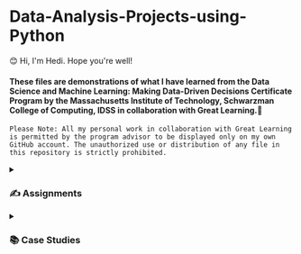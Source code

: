 # Data-Analysis-Projects-using-Python

😊 Hi, I'm Hedi. Hope you're well!

#### These files are demonstrations of what I have learned from the Data Science and Machine Learning: Making Data-Driven Decisions Certificate Program by the Massachusetts Institute of Technology, Schwarzman College of Computing, IDSS in collaboration with Great Learning.🏅

`Please Note: All my personal work in collaboration with Great Learning is permitted by the program advisor to be displayed only on my own GitHub account. The unauthorized use or distribution of any file in this repository is strictly prohibited.`


<details>
  <summary><h3> ✍️ Assignments </h3></summary>
  
  💡 The **Problem Statements** contain `descriptions`, `questions` and `evaluations` for each project.
<br/>
<br/>
#### 1️⃣ `Project - Pima Indians Diabetes Analysis`

**Course: Foundations of Data Science**

To analyze different aspects of Diabetes in the Pima Indians tribe.

**Skills and Tools:**
Descriptive Statistics, Data Visualization, EDA

***[Problem Statement 1](https://drive.google.com/file/d/1uGiJ_9mZpeRZlOAV3NddlL2zYkAjQx7M/view?usp=sharing)***

#### 2️⃣ `Project - Netflix Movie Recommendation`

**Course: Recommendation Systems**

The objective of this project is to build a recommendation system to recommend movies to users based on the ratings given to different movies by the users.

**Skills and Tools:**
Collaborative filtering, Matrix factorization, Recommendation systems


#### 3️⃣ `Project - New York Taxi Trip Duration Prediction`

**Course: Predictive Analytics**

The objective of this Project is to build a predictive model, which will help in predicting the duration of a taxi trip in NYC. We have to create new features using feature engineering and build a model with good performance.

**Skills and Tools:**
Predictive modelling, Feature Engineering, Regression
</details>

<details>
  <summary><h3> 📚 Case Studies </h3></summary>
</details>

